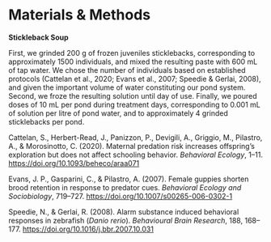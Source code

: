 # Materials & Methods

**Stickleback Soup**

First, we grinded 200 g of frozen juveniles sticklebacks, corresponding to approximately 1500 individuals, and mixed the resulting paste with 600 mL of tap water. We chose the number of individuals based on established protocols (Cattelan et al., 2020; Evans et al., 2007; Speedie & Gerlai, 2008), and given the important volume of water constituting our pond system. Second, we froze the resulting solution until day of use. Finally, we poured doses of 10 mL per pond during treatment days, corresponding to 0.001 mL of solution per litre of pond water, and to approximately 4 grinded sticklebacks per pond.

Cattelan, S., Herbert-Read, J., Panizzon, P., Devigili, A., Griggio, M., Pilastro, A., & Morosinotto, C. (2020). Maternal predation risk increases offspring’s exploration but does not affect schooling behavior. _Behavioral Ecology_, 1–11. https://doi.org/10.1093/beheco/araa071


Evans, J. P., Gasparini, C., & Pilastro, A. (2007). Female guppies shorten brood retention in response to predator cues. _Behavioral Ecology and Sociobiology_, 719–727. https://doi.org/10.1007/s00265-006-0302-1


Speedie, N., & Gerlai, R. (2008). Alarm substance induced behavioral responses in zebrafish (_Danio rerio_). _Behavioural Brain Research_, 188, 168–177. https://doi.org/10.1016/j.bbr.2007.10.031

